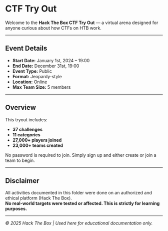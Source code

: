 # CTF Try Out

Welcome to the **Hack The Box CTF Try Out** — a virtual arena designed for anyone curious about how CTFs on HTB work.

---

## Event Details

- **Start Date:** January 1st, 2024 – 19:00
- **End Date:** December 31st, 19:00
- **Event Type:** Public
- **Format:** Jeopardy-style
- **Location:** Online
- **Max Team Size:** 5 members

---

## Overview

This tryout includes:
- **37 challenges**
- **11 categories**
- **27,000+ players joined**
- **23,000+ teams created**

No password is required to join. Simply sign up and either create or join a team to begin.

---

## Disclaimer

All activities documented in this folder were done on an authorized and ethical platform (Hack The Box).  
**No real-world targets were tested or affected. This is strictly for learning purposes.**

---

*© 2025 Hack The Box | Used here for educational documentation only.*

